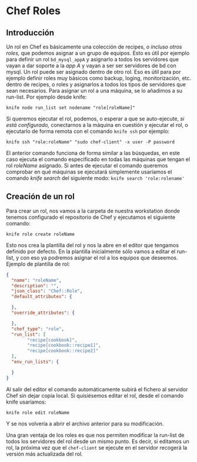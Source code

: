 Chef Roles
==========

Introducción
------------
Un rol en Chef es básicamente una colección de recipes, _o incluso otros roles,_ que podemos asignar a un grupo de equipos. Esto es útil por ejemplo para definir un rol `bd_mysql_appA` y asignarlo a todos los servidores que vayan a dar soporte a la _app A_ y vayan a ser ser servidores de bd con mysql.
Un rol puede ser asignado dentro de otro rol. Eso es útil para por ejemplo definir roles muy básicos como backup, loging, monitorización, etc. dentro de recipes, o roles y asignarlos a todos los tipos de servidores que sean necesarios. 
Para asignar un rol a una máquina, se lo añadimos a su run-list. Por ejemplo desde knife:

    knife node run_list set nodename "role[roleName]"

Si queremos ejecutar el rol, podemos, o esperar a que se auto-ejecute, _si está configurado,_ conectarnos a la máquina en cuestión y ejecutar el rol, o ejecutarlo de forma remota con el comando `knife ssh` por ejemplo:

    knife ssh "role:roleName" "sudo chef-client" -x user -P password

El anterior comando funciona de forma similar a las búsquedas, en este caso ejecuta el comando especificado en todas las máquinas que tengan el rol _roleName_ asignado. Si antes de ejecutar el comando queremos comprobar en qué máquinas se ejecutará simplemente usaríamos el comando _knife search_ del siguiente modo: `knife search 'role:rolename'`

Creación de un rol
------------------
Para crear un rol, nos vamos a la carpeta de nuestra workstation donde tenemos configurado el repositorio de Chef y ejecutamos el siguiente comando:

    knife role create roleName
Esto nos crea la plantilla del rol y nos la abre en el editor que tengamos definido por defecto. En la plantilla inicialmente sólo vamos a editar el run-list, y con eso ya podremos asignar el rol a los equipos que deseemos.
Ejemplo de plantilla de rol:

```json
{
  "name": "roleName",
  "description": "",
  "json_class": "Chef::Role",
  "default_attributes": {

  },
  "override_attributes": {

  },
  "chef_type": "role",
  "run_list": [
        "recipe[cookbook]",
        "recipe[cookbook::recipe1]",
        "recipe[cookbook::recipe2]"
  ],
  "env_run_lists": {

  }
}
```

Al salir del editor el comando automáticamente subirá el fichero al servidor Chef sin dejar copia local. Si quisiésemos editar el rol, desde el comando knife usaríamos:

    knife role edit roleName
Y se nos volvería a abrir el archivo anterior para su modificación.

Una gran ventaja de los roles es que nos permiten modificar la run-list de todos los servidores del rol desde un mismo punto. Es decir, si editamos un rol, la próxima vez que el `chef-client` se ejecute en el servidor recogerá la versión más actualizada del rol.
